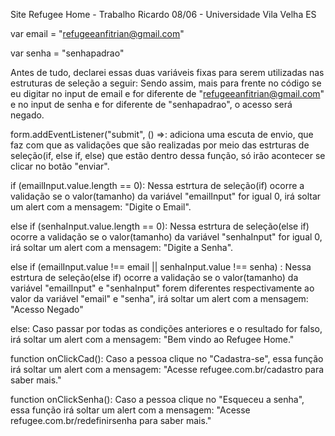 Site Refugee Home - Trabalho Ricardo 08/06 - Universidade Vila Velha ES

var email = "refugeeanfitrian@gmail.com"

var senha = "senhapadrao"

Antes de tudo, declarei essas duas variáveis fixas para serem utilizadas nas estruturas de seleção a seguir:
Sendo assim, mais para frente no código se eu digitar no input de email e for diferente de "refugeeanfitrian@gmail.com" e no input de senha e for diferente de "senhapadrao", o acesso será negado.

form.addEventListener("submit", () =>: adiciona uma escuta de envio, que faz com que as validações que são realizadas
por meio das estrturas de seleção(if, else if, else) que estão dentro dessa função, só irão acontecer se clicar no botão "enviar".

if (emailInput.value.length == 0): Nessa estrtura de seleção(if) ocorre a validação se o valor(tamanho) da variável 
"emailInput" for igual 0, irá soltar um alert com a mensagem: "Digite o Email".

else if (senhaInput.value.length == 0): Nessa estrtura de seleção(else if) ocorre a validação se o valor(tamanho) da variável 
"senhaInput" for igual 0, irá soltar um alert com a mensagem: "Digite a Senha".

else if (emailInput.value !== email || senhaInput.value !== senha) : Nessa estrtura de seleção(else if) ocorre a validação se 
o valor(tamanho) da variável "emailInput" e "senhaInput" forem diferentes respectivamente ao valor da variável "email" e "senha",
irá soltar um alert com a mensagem: "Acesso Negado"

else: Caso passar por todas as condições anteriores e o resultado for falso, irá soltar um alert com a mensagem: "Bem vindo ao Refugee
Home."

function onClickCad(): Caso a pessoa clique no "Cadastra-se", essa função irá soltar um alert com a mensagem: 
"Acesse refugee.com.br/cadastro para saber mais." 

function onClickSenha(): Caso a pessoa clique no "Esqueceu a senha", essa função irá soltar um alert com a mensagem:
"Acesse refugee.com.br/redefinirsenha para saber mais."

